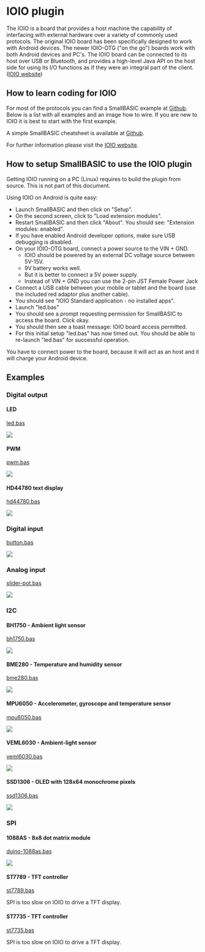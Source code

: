 # IOIO plugin

The IOIO is a board that provides a host machine the capability
of interfacing with external hardware over a variety of commonly
used protocols. The original IOIO board has been specifically
designed to work with Android devices. The newer IOIO-OTG
("on the go") boards work with both Android devices and PC's.
The IOIO board can be connected to its host over
USB or Bluetooth, and provides a high-level Java API on the host
side for using its I/O functions as if they were an integral
part of the client. ([IOIO website](https://github.com/ytai/ioio/wiki))

## How to learn coding for IOIO

For most of the protocols you can find a SmallBASIC example at
[Github](https://github.com/smallbasic/smallbasic.plugins/tree/master/ioio/samples).
Below is a list with all examples and an image how to wire.
If you are new to IOIO it is best to start with the first example.

A simple SmallBASIC cheatsheet is available at
[Github](https://github.com/smallbasic/smallbasic.plugins/tree/master/ioio).

For further information please visit the [IOIO website](https://github.com/ytai/ioio/wiki).

## How to setup SmallBASIC to use the IOIO plugin

Getting IOIO running on a PC (Linux) requires to build the plugin from source. This is not part of this document.

Using IOIO on Android is quite easy:

- Launch SmallBASIC and then click on "Setup".
- On the second screen, click to "Load extension modules".
- Restart SmallBASIC and then click "About". You should see: "Extension modules: enabled".
- If you have enabled Android developer options, make sure USB debugging is disabled.
- On your IOIO-OTG board, connect a power source to the VIN + GND.
  - IOIO should be powered by an external DC voltage source between 5V-15V.
  - 9V battery works well.
  - But it is better to connect a 5V power supply.
  - Instead of VIN + GND you can use the 2-pin JST Female Power Jack
- Connect a USB cable between your mobile or tablet and the board (use the included red adaptor plus another cable).
- You should see "IOIO Standard application - no installed apps".
- Launch "led.bas"
- You should see a prompt requesting permission for SmallBASIC to access the board. Click okay.
- You should then see a toast message: IOIO board access permitted.
- For this initial setup "led.bas" has now timed out. You should be able to re-launch "led.bas" for successful operation.

You have to connect power to the board, because it will act as an host and it will charge your Android device.

## Examples

### Digital output

#### LED

[led.bas](https://github.com/smallbasic/smallbasic.plugins/blob/master/ioio/samples/led.bas)

![](/images/ioio/ioioboard.png)
 
#### PWM

[pwm.bas](https://github.com/smallbasic/smallbasic.plugins/blob/master/ioio/samples/pwm.bas)

![](/images/ioio/PWM.png)
  
#### HD44780 text display

[hd44780.bas](https://github.com/smallbasic/smallbasic.plugins/blob/master/ioio/samples/hd44780.bas)

![](/images/ioio/HD44780.png)

### Digital input

[button.bas](https://github.com/smallbasic/smallbasic.plugins/blob/master/ioio/samples/button.bas)

![](/images/ioio/button.png)

### Analog input

[slider-pot.bas](https://github.com/smallbasic/smallbasic.plugins/blob/master/ioio/samples/slider-pot.bas)

![](/images/ioio/SliderPot.png)

### I2C

#### BH1750 - Ambient light sensor

[bh1750.bas](https://github.com/smallbasic/smallbasic.plugins/blob/master/ioio/samples/bh1750.bas)

![](/images/ioio/BH1750.png)

#### BME280 - Temperature and humidity sensor

[bme280.bas](https://github.com/smallbasic/smallbasic.plugins/blob/master/ioio/samples/bme280.bas)

![](/images/ioio/BME280.png)

#### MPU6050 - Accelerometer, gyroscope and temperature sensor

[mpu6050.bas](https://github.com/smallbasic/smallbasic.plugins/blob/master/ioio/samples/mpu6050.bas)

![](/images/ioio/MPU6050.png)

#### VEML6030 - Ambient-light sensor

[veml6030.bas](https://github.com/smallbasic/smallbasic.plugins/blob/master/ioio/samples/veml6030.bas)

![](/images/ioio/VEML6030.png)

#### SSD1306 - OLED with 128x64 monochrome pixels

[ssd1306.bas](https://github.com/smallbasic/smallbasic.plugins/blob/master/ioio/samples/ssd1306.bas)

![](/images/ioio/SSD1306.png)

### SPI

#### 1088AS - 8x8 dot matrix module

[duino-1088as.bas](https://github.com/smallbasic/smallbasic.plugins/blob/master/ioio/samples/duino-1088as.bas)

![](/images/ioio/duino1088as.png)

#### ST7789 - TFT controller

[st7789.bas](https://github.com/smallbasic/smallbasic.plugins/blob/master/ioio/samples/st7789.bas)

SPI is too slow on IOIO to drive a TFT display.

#### ST7735 - TFT controller

[st7735.bas](https://github.com/smallbasic/smallbasic.plugins/blob/master/ioio/samples/st7735s.bas)

SPI is too slow on IOIO to drive a TFT display.
